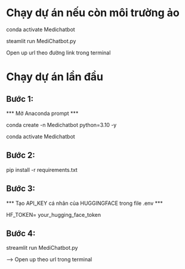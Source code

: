 # Chạy dự án nếu còn môi trường ảo
conda activate Medichatbot

steamlit run MediChatbot.py

Open up url theo đường link trong terminal

# Chạy dự án lần đầu

## Bước 1:
*** Mở Anaconda prompt ***

conda create -n Medichatbot python=3.10 -y

conda activate Medichatbot

## Bước 2:
pip install -r requirements.txt

## Bước 3:
*** Tạo API_KEY cá nhân của HUGGINGFACE trong file .env ***

HF_TOKEN= your_hugging_face_token

## Bước 4:
streamlit run MediChatbot.py

--> Open up theo url trong terminal